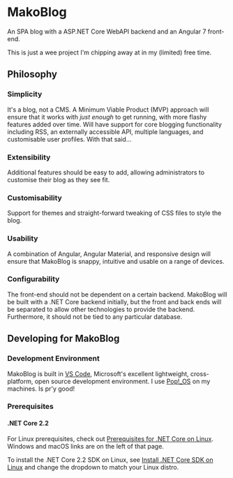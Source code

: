 # MakoBlog
An SPA blog with a ASP.NET Core WebAPI backend and an Angular 7 front-end.

This is just a wee project I'm chipping away at in my (limited) free time.

## Philosophy
### Simplicity
It's a blog, not a CMS. A Minimum Viable Product (MVP) approach will ensure that it works with *just enough* to get running, with more flashy features added over time. Will have support for core blogging functionality including RSS, an externally accessible API, multiple languages, and customisable user profiles. With that said...

### Extensibility
Additional features should be easy to add, allowing administrators to customise their blog as they see fit.

### Customisability
Support for themes and straight-forward tweaking of CSS files to style the blog.

### Usability
A combination of Angular, Angular Material, and responsive design will ensure that MakoBlog is snappy, intuitive and usable on a range of devices.

### Configurability
The front-end should not be dependent on a certain backend. MakoBlog will be built with a .NET Core backend initially, but the front and back ends will be separated to allow other technologies to provide the backend. Furthermore, it should not be tied to any particular database.

## Developing for MakoBlog
### Development Environment
MakoBlog is built in [VS Code](https://code.visualstudio.com/), Microsoft's excellent lightweight, cross-platform, open source development environment. I use [Pop!\_OS](https://system76.com/pop) on my machines. Is pr'y good!

### Prerequisites
#### .NET Core 2.2
For Linux prerequisites, check out [Prerequisites for .NET Core on Linux](https://docs.microsoft.com/en-us/dotnet/core/linux-prerequisites?tabs=netcore2x). Windows and macOS links are on the left of that page.

To install the .NET Core 2.2 SDK on Linux, see [Install .NET Core SDK on Linux](https://dotnet.microsoft.com/download/linux-package-manager/ubuntu18-10/sdk-current) and change the dropdown to match your Linux distro.
